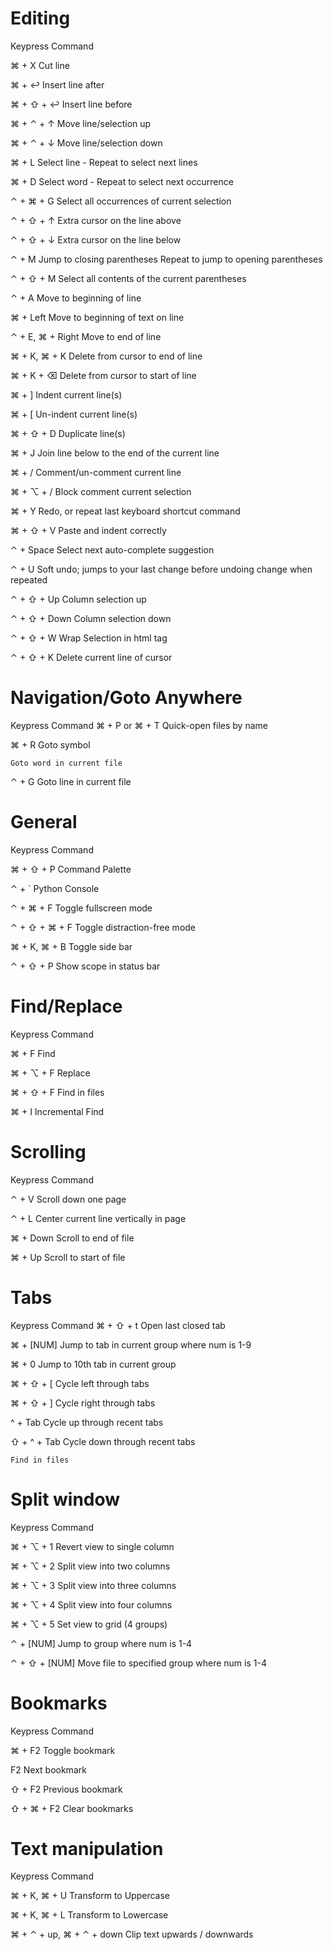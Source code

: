 # Editing


Keypress	Command

⌘ + X	Cut line

⌘ + ↩	Insert line after

⌘ + ⇧ + ↩	Insert line before

⌘ + ⌃ + ↑	Move line/selection up

⌘ + ⌃ + ↓	Move line/selection down

⌘ + L	Select line - Repeat to select next lines

⌘ + D	Select word - Repeat to select next occurrence

⌃ + ⌘ + G	Select all occurrences of current selection

⌃ + ⇧ + ↑	Extra cursor on the line above

⌃ + ⇧ + ↓	Extra cursor on the line below

⌃ + M	Jump to closing parentheses Repeat to jump to opening parentheses

⌃ + ⇧ + M	Select all contents of the current parentheses

⌃ + A	Move to beginning of line

⌘ + Left	Move to beginning of text on line

⌃ + E, ⌘ + Right	Move to end of line

⌘ + K, ⌘ + K	Delete from cursor to end of line

⌘ + K + ⌫	Delete from cursor to start of line

⌘ + ]	Indent current line(s)

⌘ + [	Un-indent current line(s)

⌘ + ⇧ + D	Duplicate line(s)

⌘ + J	Join line below to the end of the current line

⌘ + /	Comment/un-comment current line

⌘ + ⌥ + /	Block comment current selection

⌘ + Y	Redo, or repeat last keyboard shortcut command

⌘ + ⇧ + V	Paste and indent correctly

⌃ + Space	Select next auto-complete suggestion

⌃ + U	Soft undo; jumps to your last change before undoing change when repeated

⌃ + ⇧ + Up	Column selection up

⌃ + ⇧ + Down	Column selection down

⌃ + ⇧ + W	Wrap Selection in html tag

⌃ + ⇧ + K	Delete current line of cursor

# Navigation/Goto Anywhere

Keypress	Command
⌘ + P or ⌘ + T	Quick-open files by name

⌘ + R	Goto symbol

 	Goto word in current file
  
⌃ + G	Goto line in current file

# General

Keypress	Command

⌘ + ⇧ + P	Command Palette

⌃ + `	Python Console

⌃ + ⌘ + F	Toggle fullscreen mode

⌃ + ⇧ + ⌘ + F	Toggle distraction-free mode

⌘ + K, ⌘ + B	Toggle side bar

⌃ + ⇧ + P	Show scope in status bar

# Find/Replace

Keypress	Command

⌘ + F	Find

⌘ + ⌥ + F	Replace

⌘ + ⇧ + F	Find in files

⌘ + I	Incremental Find


# Scrolling

Keypress	Command

⌃ + V	Scroll down one page

⌃ + L	Center current line vertically in page

⌘ + Down	Scroll to end of file

⌘ + Up	Scroll to start of file

# Tabs

Keypress	Command
⌘ + ⇧ + t	Open last closed tab

⌘ + [NUM]	Jump to tab in current group where num is 1-9

⌘ + 0	Jump to 10th tab in current group

⌘ + ⇧ + [	Cycle left through tabs

⌘ + ⇧ + ]	Cycle right through tabs

^ + Tab	Cycle up through recent tabs

⇧ + ^ + Tab	Cycle down through recent tabs


 	Find in files
  
# Split window

Keypress	Command

⌘ + ⌥ + 1	Revert view to single column

⌘ + ⌥ + 2	Split view into two columns

⌘ + ⌥ + 3	Split view into three columns

⌘ + ⌥ + 4	Split view into four columns

⌘ + ⌥ + 5	Set view to grid (4 groups)

⌃ + [NUM]	Jump to group where num is 1-4

⌃ + ⇧ + [NUM]	Move file to specified group where num is 1-4

# Bookmarks

Keypress	Command

⌘ + F2	Toggle bookmark

F2	Next bookmark

⇧ + F2	Previous bookmark

⇧ + ⌘ + F2	Clear bookmarks

# Text manipulation

Keypress	Command

⌘ + K, ⌘ + U	Transform to Uppercase

⌘ + K, ⌘ + L	Transform to Lowercase

⌘ + ⌃ + up, ⌘ + ⌃ + down	Clip text upwards / downwards
